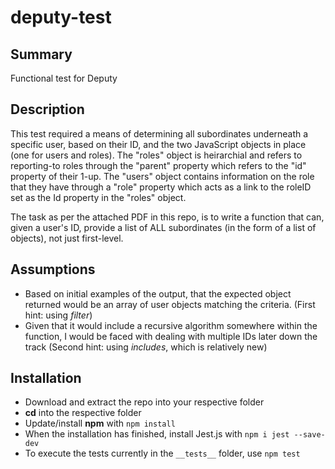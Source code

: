 # deputy-test
## Summary ##
Functional test for Deputy

## Description ##
This test required a means of determining all subordinates underneath a specific user, based on their ID, and the two JavaScript objects in place (one for users and roles). The "roles" object is heirarchial and refers to reporting-to roles through the "parent" property which refers to the "id" property of their 1-up. The "users" object contains information on the role that they have through a "role" property which acts as a link to the roleID set as the Id property in the "roles" object.

The task as per the attached PDF in this repo, is to write a function that can, given a user's ID, provide a list of ALL subordinates (in the form of a list of objects), not just first-level.

## Assumptions ##
- Based on initial examples of the output, that the expected object returned would be an array of user objects matching the criteria. (First hint: using _filter_)
- Given that it would include a recursive algorithm somewhere within the function, I would be faced with dealing with multiple IDs later down the track (Second hint: using _includes_, which is relatively new)

## Installation ##
- Download and extract the repo into your respective folder
- **cd** into the respective folder
- Update/install **npm** with `npm install`
- When the installation has finished, install Jest.js with `npm i jest --save-dev`
- To execute the tests currently in the `__tests__` folder, use `npm test`


